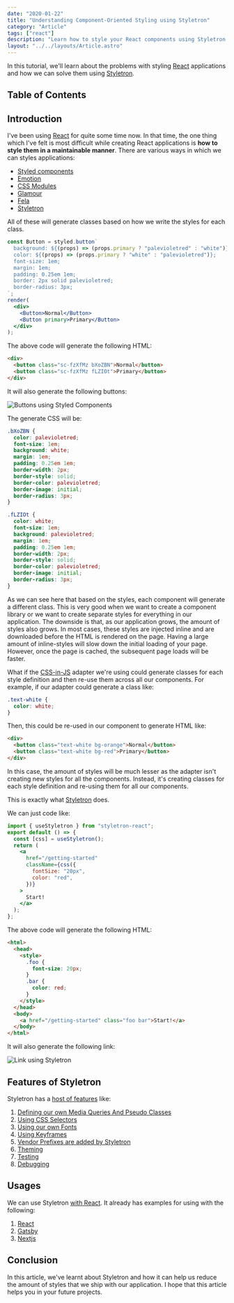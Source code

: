```yaml
---
date: "2020-01-22"
title: "Understanding Component-Oriented Styling using Styletron"
category: "Article"
tags: ["react"]
description: "Learn how to style your React components using Styletron."
layout: "../../layouts/Article.astro"
---
```


In this tutorial, we'll learn about the problems with styling [React](https://reactjs.org/) applications and how we can solve them using [Styletron](https://www.styletron.org/).

## Table of Contents

## Introduction

I've been using [React](https://reactjs.org/) for quite some time now. In that time, the one thing which I've felt is most difficult while creating React applications is **how to style them in a maintainable manner**. There are various ways in which we can styles applications:

- [Styled components](https://styled-components.com/)
- [Emotion](https://emotion.sh/docs/introduction)
- [CSS Modules](https://github.com/css-modules/css-modules)
- [Glamour](https://github.com/threepointone/glamor)
- [Fela](http://fela.js.org/)
- [Styletron](https://github.com/styletron/styletron)

All of these will generate classes based on how we write the styles for each class.

```jsx
const Button = styled.button`
  background: ${(props) => (props.primary ? "palevioletred" : "white")};
  color: ${(props) => (props.primary ? "white" : "palevioletred")};
  font-size: 1em;
  margin: 1em;
  padding: 0.25em 1em;
  border: 2px solid palevioletred;
  border-radius: 3px;
`;
render(
  <div>
    <Button>Normal</Button>
    <Button primary>Primary</Button>
  </div>
);
```

The above code will generate the following HTML:

```html
<div>
  <button class="sc-fzXfMz bXoZBN">Normal</button>
  <button class="sc-fzXfMz fLZIOt">Primary</button>
</div>
```

It will also generate the following buttons:

![Buttons using Styled Components](/images/content/understanding-component-oriented-styling-using-styletron/1.png)

The generate CSS will be:

```css
.bXoZBN {
  color: palevioletred;
  font-size: 1em;
  background: white;
  margin: 1em;
  padding: 0.25em 1em;
  border-width: 2px;
  border-style: solid;
  border-color: palevioletred;
  border-image: initial;
  border-radius: 3px;
}

.fLZIOt {
  color: white;
  font-size: 1em;
  background: palevioletred;
  margin: 1em;
  padding: 0.25em 1em;
  border-width: 2px;
  border-style: solid;
  border-color: palevioletred;
  border-image: initial;
  border-radius: 3px;
}
```

As we can see here that based on the styles, each component will generate a different class. This is very good when we want to create a component library or we want to create separate styles for everything in our application. The downside is that, as our application grows, the amount of styles also grows. In most cases, these styles are injected inline and are downloaded before the HTML is rendered on the page. Having a large amount of inline-styles will slow down the initial loading of your page. However, once the page is cached, the subsequent page loads will be faster.

What if the [CSS-in-JS](https://cssinjs.org/) adapter we're using could generate classes for each style definition and then re-use them across all our components. For example, if our adapter could generate a class like:

```css
.text-white {
  color: white;
}
```

Then, this could be re-used in our component to generate HTML like:

```html
<div>
  <button class="text-white bg-orange">Normal</button>
  <button class="text-white bg-red">Primary</button>
</div>
```

In this case, the amount of styles will be much lesser as the adapter isn't creating new styles for all the components. Instead, it's creating classes for each style definition and re-using them for all our components.

This is exactly what [Styletron](https://www.styletron.org/) does.

We can just code like:

```jsx
import { useStyletron } from "styletron-react";
export default () => {
  const [css] = useStyletron();
  return (
    <a
      href="/getting-started"
      className={css({
        fontSize: "20px",
        color: "red",
      })}
    >
      Start!
    </a>
  );
};
```

The above code will generate the following HTML:

```html
<html>
  <head>
    <style>
      .foo {
        font-size: 20px;
      }
      .bar {
        color: red;
      }
    </style>
  </head>
  <body>
    <a href="/getting-started" class="foo bar">Start!</a>
  </body>
</html>
```

It will also generate the following link:

![Link using Styletron](/images/content/understanding-component-oriented-styling-using-styletron/2.png)

## Features of Styletron

Styletron has a [host of features](https://www.styletron.org/concepts) like:

1. [Defining our own Media Queries And Pseudo Classes](https://www.styletron.org/concepts/#media-queries-and-pseudo-classes)
2. [Using CSS Selectors](https://www.styletron.org/concepts/#selectors)
3. [Using our own Fonts](https://www.styletron.org/concepts/#fonts)
4. [Using Keyframes](https://www.styletron.org/concepts/#keyframes)
5. [Vendor Prefixes are added by Styletron](https://www.styletron.org/concepts/#vendor-prefixes)
6. [Theming](https://www.styletron.org/react/#themes)
7. [Testing](https://www.styletron.org/react/#testing)
8. [Debugging](https://www.styletron.org/react/#debugging)

## Usages

We can use Styletron [with React](https://www.styletron.org/react/). It already has examples for using with the following:

1. [React](https://www.styletron.org/#with-react)
2. [Gatsby](https://www.styletron.org/#with-gatsby)
3. [Nextjs](https://www.styletron.org/#with-nextjs)

## Conclusion

In this article, we've learnt about Styletron and how it can help us reduce the amount of styles that we ship with our application. I hope that this article helps you in your future projects.
